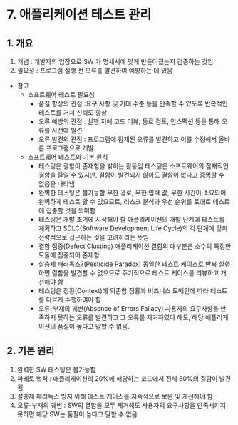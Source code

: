 # 7. 애플리케이션 테스트 관리
## 1. 개요
1. 개념 : 개발자의 입장으로 SW 가 명세서에 맞게 만들어졌는지 검증하는 것임
2. 필요성 : 프로그램 실행 전 오류를 발견하여 예방하는 데 있음
* 참고
  * 소프트웨어 테스트 필요성
    * 품질 향상의 관점 :요구 사항 및 기대 수준 등을 만족할 수 있도록 반복적인 테스트를 거쳐 신뢰도 향상
    * 오류 예방의 관점 : 실행 저에 코드 리뷰, 동료 검토, 인스펙션 등을 통해 오류를 사전에 발견
    * 오류 발견의 관점 : 프로그램에 잠재된 오류를 발견하고 이를 수정해서 올바른 프로그램으로 개발 
  * 소프트웨어 테스트의 기본 원칙
    * 테스팅은 결함이 존재함을 밝히는 활동임
      테스팅은 소프트웨어의 잠재적인 결함을 줄일 수 있지만, 결함이 발견되지 않아도 결함이 없다고 증명할 수 없음을 나타냄
    * 완벽한 테스팅은 불가능함
      무한 경로, 무한 입력 값, 무한 시간이 소요되어 완벽하게 테스트 할 수 없으므로, 리스크 분석과 우선 순위를 토대로 테스트에 집중할 것을 의미함
    * 태스팅은 개발 초기에 시작해야 함
      애플리케이션의 개발 단계에 테스트를 계획하고 SDLC(Software Development Life Cycle)의 각 단계에 맞춰 전략적으로 접근하는 것을 고려하라는 뜻임
    * 결함 집중(Defect Clusting)
      애플리케이션 결함의 대부분은 소수의 특정한 모듈에 집중되어 존재함
    * 살충제 패러독스?(Pesticide Paradox)
      동일한 테스트 케이스로 반복 실행하면 결함을 발견할 수 없으므로 주기적으로 테스트 케이스를 리뷰하고 개선해야 함
    * 테스팅은 정황(Context)에 의존함
      정황과 비즈니스 도메인에 따라 테스트를 다르게 수행하여야 함
    * 오류-부재의 궤변(Absence of Errors Fallacy)
      사용자의 요구사항을 만족하지 못하는 오류를 발견하고 그 오류를 제거하였다 해도, 해당 애플리케이션의 품질이 높다고 말할 수 없음.
## 2. 기본 원리
1. 완벽한 SW 테스팅은 불가능함
2. 파레토 법칙 : 애플리케이션의 20%에 해당하는 코드에서 전체 80%의 결함이 발견됨
3. 살충제 패러독스 방지 위해 테스트 케이스를 지속적으로 보완 및 개선해야 함
4. 오류-부재의 궤변 : SW의 결함을 모두 제거해도  사용자의 요구사항을 만족시키지 못하면 해당 SW는 품질이 높다고 말할 수 없음
